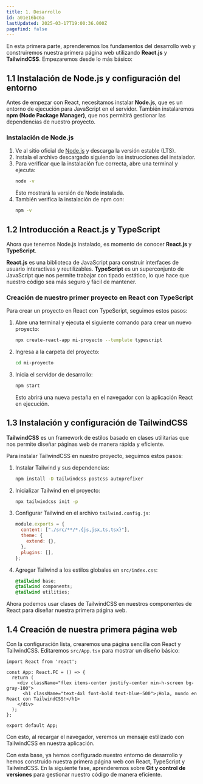 ```yaml
---
title: 1. Desarrollo
id: a01e16bc6a
lastUpdated: 2025-03-17T19:00:36.000Z
pagefind: false
---
```


En esta primera parte, aprenderemos los fundamentos del desarrollo web y construiremos nuestra primera página web utilizando **React.js** y **TailwindCSS**. Empezaremos desde lo más básico:

## 1.1 Instalación de Node.js y configuración del entorno

Antes de empezar con React, necesitamos instalar **Node.js**, que es un entorno de ejecución para JavaScript en el servidor. También instalaremos **npm (Node Package Manager)**, que nos permitirá gestionar las dependencias de nuestro proyecto.

### Instalación de Node.js

1. Ve al sitio oficial de [Node.js](https://nodejs.org/) y descarga la versión estable (LTS).
2. Instala el archivo descargado siguiendo las instrucciones del instalador.
3. Para verificar que la instalación fue correcta, abre una terminal y ejecuta:
    ```sh
    node -v
    ```
	Esto mostrará la versión de Node instalada.
4. También verifica la instalación de npm con:
    ```sh
    npm -v
    ```

## 1.2 Introducción a React.js y TypeScript

Ahora que tenemos Node.js instalado, es momento de conocer **React.js** y **TypeScript**.

**React.js** es una biblioteca de JavaScript para construir interfaces de usuario interactivas y reutilizables. **TypeScript** es un superconjunto de JavaScript que nos permite trabajar con tipado estático, lo que hace que nuestro código sea más seguro y fácil de mantener.

### Creación de nuestro primer proyecto en React con TypeScript

Para crear un proyecto en React con TypeScript, seguimos estos pasos:

1. Abre una terminal y ejecuta el siguiente comando para crear un nuevo proyecto:
    
    ```sh
    npx create-react-app mi-proyecto --template typescript
    ```
    
2. Ingresa a la carpeta del proyecto:
    
    ```sh
    cd mi-proyecto
    ```
    
3. Inicia el servidor de desarrollo:
    
    ```sh
    npm start
    ```
    
    Esto abrirá una nueva pestaña en el navegador con la aplicación React en ejecución.

## 1.3 Instalación y configuración de TailwindCSS

**TailwindCSS** es un framework de estilos basado en clases utilitarias que nos permite diseñar páginas web de manera rápida y eficiente.

Para instalar TailwindCSS en nuestro proyecto, seguimos estos pasos:

1. Instalar Tailwind y sus dependencias:
    
    ```sh
    npm install -D tailwindcss postcss autoprefixer
    ```
    
2. Inicializar Tailwind en el proyecto:
    
    ```sh
    npx tailwindcss init -p
    ```
    
3. Configurar Tailwind en el archivo `tailwind.config.js`:
    
    ```js
    module.exports = {
      content: ["./src/**/*.{js,jsx,ts,tsx}"],
      theme: {
        extend: {},
      },
      plugins: [],
    };
    ```
    
4. Agregar Tailwind a los estilos globales en `src/index.css`:
    
    ```css
    @tailwind base;
    @tailwind components;
    @tailwind utilities;
    ```
    

Ahora podemos usar clases de TailwindCSS en nuestros componentes de React para diseñar nuestra primera página web.

## 1.4 Creación de nuestra primera página web

Con la configuración lista, crearemos una página sencilla con React y TailwindCSS. Editaremos `src/App.tsx` para mostrar un diseño básico:

```tsx
import React from 'react';

const App: React.FC = () => {
  return (
    <div className="flex items-center justify-center min-h-screen bg-gray-100">
      <h1 className="text-4xl font-bold text-blue-500">¡Hola, mundo en React con TailwindCSS!</h1>
    </div>
  );
};

export default App;
```

Con esto, al recargar el navegador, veremos un mensaje estilizado con TailwindCSS en nuestra aplicación.

Con esta base, ya hemos configurado nuestro entorno de desarrollo y hemos construido nuestra primera página web con React, TypeScript y TailwindCSS. En la siguiente fase, aprenderemos sobre **Git y control de versiones** para gestionar nuestro código de manera eficiente.
